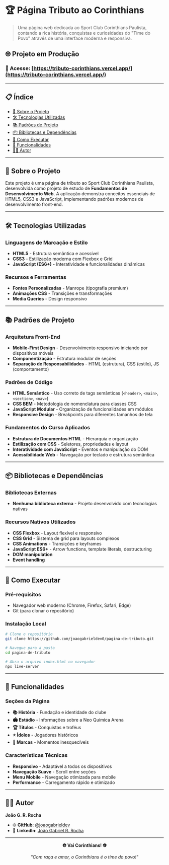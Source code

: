 # 🏆 Página Tributo ao Corinthians

> Uma página web dedicada ao Sport Club Corinthians Paulista, contando a rica história, conquistas e curiosidades do "Time do Povo" através de uma interface moderna e responsiva.

## 🌐 **Projeto em Produção**
### **🎯 Acesse:** [https://tributo-corinthians.vercel.app/](https://tributo-corinthians.vercel.app/)

---

## 📋 **Índice**
- [🎯 Sobre o Projeto](#-sobre-o-projeto)
- [🛠️ Tecnologias Utilizadas](#️-tecnologias-utilizadas)
- [📚 Padrões de Projeto](#-padrões-de-projeto)
- [📦 Bibliotecas e Dependências](#-bibliotecas-e-dependências)
- [🚀 Como Executar](#-como-executar)
- [📱 Funcionalidades](#-funcionalidades)
- [👨‍💻 Autor](#-autor)

---

## 🎯 **Sobre o Projeto**

Este projeto é uma página de tributo ao Sport Club Corinthians Paulista, desenvolvida como projeto de estudo de **Fundamentos de Desenvolvimento Web**. A aplicação demonstra conceitos essenciais de HTML5, CSS3 e JavaScript, implementando padrões modernos de desenvolvimento front-end.

---

## 🛠️ **Tecnologias Utilizadas**

### **Linguagens de Marcação e Estilo**
- **HTML5** - Estrutura semântica e acessível
- **CSS3** - Estilização moderna com Flexbox e Grid
- **JavaScript (ES6+)** - Interatividade e funcionalidades dinâmicas

### **Recursos e Ferramentas**
- **Fontes Personalizadas** - Manrope (tipografia premium)
- **Animações CSS** - Transições e transformações
- **Media Queries** - Design responsivo

---

## 📚 **Padrões de Projeto**

### **Arquitetura Front-End**
- **Mobile-First Design** - Desenvolvimento responsivo iniciando por dispositivos móveis
- **Componentização** - Estrutura modular de seções
- **Separação de Responsabilidades** - HTML (estrutura), CSS (estilo), JS (comportamento)

### **Padrões de Código**
- **HTML Semântico** - Uso correto de tags semânticas (`<header>`, `<main>`, `<section>`, `<nav>`)
- **CSS BEM** - Metodologia de nomenclatura para classes CSS
- **JavaScript Modular** - Organização de funcionalidades em módulos
- **Responsive Design** - Breakpoints para diferentes tamanhos de tela

### **Fundamentos do Curso Aplicados**
- **Estrutura de Documentos HTML** - Hierarquia e organização
- **Estilização com CSS** - Seletores, propriedades e layout
- **Interatividade com JavaScript** - Eventos e manipulação do DOM
- **Acessibilidade Web** - Navegação por teclado e estrutura semântica

---

## 📦 **Bibliotecas e Dependências**

### **Bibliotecas Externas**
- **Nenhuma biblioteca externa** - Projeto desenvolvido com tecnologias nativas

### **Recursos Nativos Utilizados**
- **CSS Flexbox** - Layout flexível e responsivo
- **CSS Grid** - Sistema de grid para layouts complexos
- **CSS Animations** - Transições e keyframes
- **JavaScript ES6+** - Arrow functions, template literals, destructuring
- **DOM manipulation**
- **Event handling**

---

## 🚀 **Como Executar**

### **Pré-requisitos**
- Navegador web moderno (Chrome, Firefox, Safari, Edge)
- Git (para clonar o repositório)

### **Instalação Local**
```bash
# Clone o repositório
git clone https://github.com/joaogabrieldev0/pagina-de-tributo.git

# Navegue para a pasta
cd pagina-de-tributo

# Abra o arquivo index.html no navegador
npx live-server
```

---

## 📱 **Funcionalidades**

### **Seções da Página**
- **📚 História** - Fundação e identidade do clube
- **🏟️ Estádio** - Informações sobre a Neo Química Arena
- **🏆 Títulos** - Conquistas e troféus
- **⭐ Ídolos** - Jogadores históricos
- **🎯 Marcas** - Momentos inesquecíveis

### **Características Técnicas**
- **Responsivo** - Adaptável a todos os dispositivos
- **Navegação Suave** - Scroll entre seções
- **Menu Mobile** - Navegação otimizada para mobile
- **Performance** - Carregamento rápido e otimizado

---

## 👨‍💻 **Autor**

**João G. R. Rocha** 
- 🌐 **GitHub**: [@joaogabrieldev](https://github.com/joaogabrieldev)
- 💼 **LinkedIn**: [João Gabriel R. Rocha](https://www.linkedin.com/in/joaogabrielrocha/)

---

<div align="center">

**⚽ Vai Corinthians! ⚽**

*"Com raça e amor, o Corinthians é o time do povo!"*

</div>
